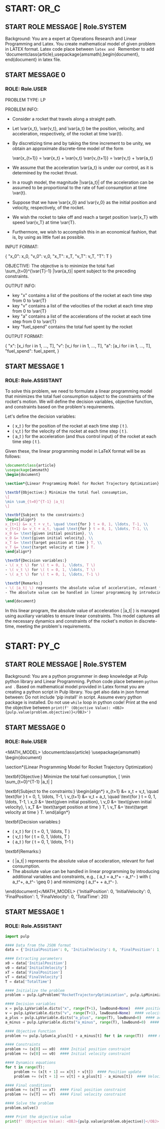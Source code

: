 # START: OR_C 
## START ROLE MESSAGE | Role.SYSTEM 
Background: You are a expert at Operations Research and Linear Programming and Latex. You create mathematical model of given problem in LATEX format. Latex code place between ```latex and ``` Remember to add 'documentclass{article},usepackage{amsmath},begin{document}, end{document} in latex file. 
## START MESSAGE 0 
### ROLE: Role.USER
<DESCRIPTION>
PROBLEM TYPE: LP

PROBLEM INFO: 

- Consider a rocket that travels along a straight path. 
- Let \var{x_t}, \var{v_t}, and \var{a_t} be the position, velocity, and acceleration, respectively, of the rocket at time \var{t}.
- By discretizing time and by taking the time increment to be unity, we obtain an approximate discrete-time model of the form 
    
    \var{x_{t+1}} = \var{x_t} + \var{v_t}
    \var{v_{t+1}} = \var{v_t} + \var{a_t}

- We assume that the acceleration \var{a_t} is under our control, as it is determined by the rocket thrust.
- In a rough model, the magnitude |\var{a_t}| of the accelera­tion can be assumed to be proportional to the rate of fuel consumption at time \var{t}.
- Suppose that we have \var{x_0} and \var{v_0} as the initial position and velocity, respectively, of the rocket.
- We wish the rocket to take off and reach a target position \var{x_T} with speed \var{v_T} at time \var{T}.
- Furthermore, we wish to accomplish this in an economical fashion, that is, by using as little fuel as possible.


INPUT FORMAT: 

{
    "x_0": x_0,
    "v_0": v_0,
    "x_T": x_T,
    "v_T": v_T,
    "T": T
}

OBJECTIVE: The objective is to minimize the total fuel \sum_{t=0}^{\var{T}-1} |\var{a_t}| spent subject to the preceding constraints.

OUTPUT INFO:

- key "x" contains a list of the positions of the rocket at each time step from 0 to \var{T}
- key "v" contains a list of the velocities of the rocket at each time step from 0 to \var{T}
- key "a" contains a list of the accelerations of the rocket at each time step from 0 to \var{T}
- key "fuel_spend" contains the total fuel spent by the rocket

OUTPUT FORMAT:

{
    "x": [x_i for i in 1, ..., T],
    "v": [v_i for i in 1, ..., T],
    "a": [a_i for i in 1, ..., T],
    "fuel_spend": fuel_spent,
}


</DESCRIPTION>


## START MESSAGE 1 
### ROLE: Role.ASSISTANT
To solve this problem, we need to formulate a linear programming model that minimizes the total fuel consumption subject to the constraints of the rocket's motion. We will define the decision variables, objective function, and constraints based on the problem's requirements.

Let's define the decision variables:
- \( x_t \) for the position of the rocket at each time step \( t \).
- \( v_t \) for the velocity of the rocket at each time step \( t \).
- \( a_t \) for the acceleration (and thus control input) of the rocket at each time step \( t \).

Given these, the linear programming model in LaTeX format will be as follows:

```latex
\documentclass{article}
\usepackage{amsmath}
\begin{document}

\section*{Linear Programming Model for Rocket Trajectory Optimization}

\textbf{Objective:} Minimize the total fuel consumption,
\[
\min \sum_{t=0}^{T-1} |a_t|
\]

\textbf{Subject to the constraints:}
\begin{align*}
x_{t+1} &= x_t + v_t, \quad \text{for } t = 0, 1, \ldots, T-1, \\
v_{t+1} &= v_t + a_t, \quad \text{for } t = 0, 1, \ldots, T-1, \\
x_0 &= \text{given initial position}, \\
v_0 &= \text{given initial velocity}, \\
x_T &= \text{target position at time } T, \\
v_T &= \text{target velocity at time } T.
\end{align*}

\textbf{Decision variables:}
- \( x_t \) for \( t = 0, 1, \ldots, T \)
- \( v_t \) for \( t = 0, 1, \ldots, T \)
- \( a_t \) for \( t = 0, 1, \ldots, T-1 \)

\textbf{Remarks:}
- \( |a_t| \) represents the absolute value of acceleration, relevant for fuel consumption.
- The absolute value can be handled in linear programming by introducing additional variables and constraints, e.g., \( a_t = a_t^+ - a_t^- \) with \( a_t^+, a_t^- \geq 0 \) and minimizing \( a_t^+ + a_t^- \).

\end{document}
```

In this linear program, the absolute value of acceleration \( |a_t| \) is managed using auxiliary variables to ensure linear constraints. This model captures all the necessary dynamics and constraints of the rocket's motion in discrete-time, meeting the problem's requirements.

# START: PY_C 
## START ROLE MESSAGE | Role.SYSTEM 
Background: You are a python programmer in deep knowledge at Pulp python library and Linear Programming. Python code place between ```python and ```. Based on mathematical model provided in Latex format you are creating a python script in Pulp library. You get also data in json format between: <DATA></DATA> Do not include 'pip install' in script. Assume every python package is installed. Do not use `while` loop in python code! Print at the end the objective between <OBJ></OBJ> `print(f' (Objective Value): <OBJ>{pulp.value(problem.objective)}</OBJ>')` 
## START MESSAGE 0 
### ROLE: Role.USER
<MATH_MODEL>
\documentclass{article}
\usepackage{amsmath}
\begin{document}

\section*{Linear Programming Model for Rocket Trajectory Optimization}

\textbf{Objective:} Minimize the total fuel consumption,
\[
\min \sum_{t=0}^{T-1} |a_t|
\]

\textbf{Subject to the constraints:}
\begin{align*}
x_{t+1} &= x_t + v_t, \quad \text{for } t = 0, 1, \ldots, T-1, \\
v_{t+1} &= v_t + a_t, \quad \text{for } t = 0, 1, \ldots, T-1, \\
x_0 &= \text{given initial position}, \\
v_0 &= \text{given initial velocity}, \\
x_T &= \text{target position at time } T, \\
v_T &= \text{target velocity at time } T.
\end{align*}

\textbf{Decision variables:}
- \( x_t \) for \( t = 0, 1, \ldots, T \)
- \( v_t \) for \( t = 0, 1, \ldots, T \)
- \( a_t \) for \( t = 0, 1, \ldots, T-1 \)

\textbf{Remarks:}
- \( |a_t| \) represents the absolute value of acceleration, relevant for fuel consumption.
- The absolute value can be handled in linear programming by introducing additional variables and constraints, e.g., \( a_t = a_t^+ - a_t^- \) with \( a_t^+, a_t^- \geq 0 \) and minimizing \( a_t^+ + a_t^- \).

\end{document}</MATH_MODEL>
<DATA>
{'InitialPosition': 0, 'InitialVelocity': 0, 'FinalPosition': 1, 'FinalVelocity': 0, 'TotalTime': 20}</DATA>


## START MESSAGE 1 
### ROLE: Role.ASSISTANT
```python
import pulp

#### Data from the JSON format
data = {'InitialPosition': 0, 'InitialVelocity': 0, 'FinalPosition': 1, 'FinalVelocity': 0, 'TotalTime': 20}

#### Extracting parameters
x0 = data['InitialPosition']
v0 = data['InitialVelocity']
xT = data['FinalPosition']
vT = data['FinalVelocity']
T = data['TotalTime']

#### Initialize the problem
problem = pulp.LpProblem("RocketTrajectoryOptimization", pulp.LpMinimize)

#### Decision variables
x = pulp.LpVariable.dicts("x", range(T+1), lowBound=None)  #### position variables
v = pulp.LpVariable.dicts("v", range(T+1), lowBound=None)  #### velocity variables
a_plus = pulp.LpVariable.dicts("a_plus", range(T), lowBound=0)  #### acceleration positive part
a_minus = pulp.LpVariable.dicts("a_minus", range(T), lowBound=0)  #### acceleration negative part

#### Objective Function
problem += pulp.lpSum(a_plus[t] + a_minus[t] for t in range(T))  #### minimizing total fuel consumption

#### Constraints
problem += (x[0] == x0)  #### Initial position constraint
problem += (v[0] == v0)  #### Initial velocity constraint

#### Dynamics equations
for t in range(T):
    problem += (x[t + 1] == x[t] + v[t])  #### Position update
    problem += (v[t + 1] == v[t] + a_plus[t] - a_minus[t])  #### Velocity update

#### Final conditions
problem += (x[T] == xT)  #### Final position constraint
problem += (v[T] == vT)  #### Final velocity constraint

#### Solve the problem
problem.solve()

#### Print the objective value
print(f' (Objective Value): <OBJ>{pulp.value(problem.objective)}</OBJ>')
```

